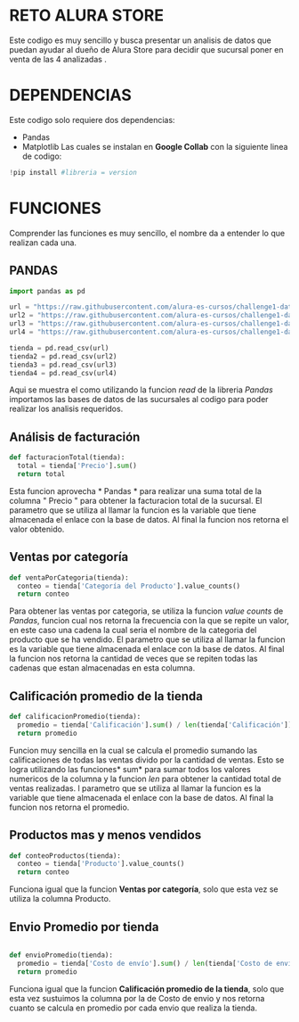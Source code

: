 # RETO ALURA STORE
Este codigo es muy sencillo y busca presentar un analisis de datos que puedan ayudar al dueño de Alura Store para decidir que sucursal poner en venta de las 4 analizadas .

# DEPENDENCIAS
Este codigo solo requiere dos dependencias:
- Pandas
- Matplotlib
Las cuales se instalan en **Google Collab** con la siguiente linea de codigo:
```python
!pip install #libreria = version
```


# FUNCIONES
Comprender las funciones es muy sencillo, el nombre da a entender lo que realizan cada una.

## PANDAS
```python
import pandas as pd

url = "https://raw.githubusercontent.com/alura-es-cursos/challenge1-data-science-latam/refs/heads/main/base-de-datos-challenge1-latam/tienda_1%20.csv"
url2 = "https://raw.githubusercontent.com/alura-es-cursos/challenge1-data-science-latam/refs/heads/main/base-de-datos-challenge1-latam/tienda_2.csv"
url3 = "https://raw.githubusercontent.com/alura-es-cursos/challenge1-data-science-latam/refs/heads/main/base-de-datos-challenge1-latam/tienda_3.csv"
url4 = "https://raw.githubusercontent.com/alura-es-cursos/challenge1-data-science-latam/refs/heads/main/base-de-datos-challenge1-latam/tienda_4.csv"

tienda = pd.read_csv(url)
tienda2 = pd.read_csv(url2)
tienda3 = pd.read_csv(url3)
tienda4 = pd.read_csv(url4)
```
Aqui se muestra el como utilizando la funcion *read* de la libreria *Pandas* importamos las bases de datos de las sucursales al codigo para poder realizar los analisis requeridos.

## Análisis de facturación
```python
def facturacionTotal(tienda):
  total = tienda['Precio'].sum()
  return total
```
Esta funcion aprovecha * Pandas * para realizar una suma total de la columna " Precio " para obtener la facturacion total de la sucursal. El parametro que se utiliza al llamar la funcion es la variable que tiene almacenada el enlace con la base de datos. Al final la funcion nos retorna el valor obtenido.

## Ventas por categoría
```python
def ventaPorCategoria(tienda):
  conteo = tienda['Categoría del Producto'].value_counts()
  return conteo
```
Para obtener las ventas por categoria, se utiliza la funcion *value counts* de *Pandas*, funcion cual nos retorna la frecuencia con la que se repite un valor, en este caso una cadena la cual seria el nombre de la categoria del producto que se ha vendido. El parametro que se utiliza al llamar la funcion es la variable que tiene almacenada el enlace con la base de datos. Al final la funcion nos retorna la cantidad de veces que se repiten todas las cadenas que estan almacenadas en esta columna.

## Calificación promedio de la tienda
```python
def calificacionPromedio(tienda):
  promedio = tienda['Calificación'].sum() / len(tienda['Calificación'])
  return promedio
```
Funcion muy sencilla en la cual se calcula el promedio sumando las calificaciones de todas las ventas divido por la cantidad de ventas. Esto se logra utilizando las funciones* sum* para sumar todos los valores numericos de la columna y la funcion *len* para obtener la cantidad total de ventas realizadas. l parametro que se utiliza al llamar la funcion es la variable que tiene almacenada el enlace con la base de datos. Al final la funcion nos retorna el promedio.

## Productos mas y menos vendidos
```python
def conteoProductos(tienda):
  conteo = tienda['Producto'].value_counts()
  return conteo
```
Funciona igual que la funcion **Ventas por categoría**, solo que esta vez se utiliza la columna Producto.

## Envio Promedio por tienda
```python

def envioPromedio(tienda):
  promedio = tienda['Costo de envío'].sum() / len(tienda['Costo de envío'])
  return promedio

```
Funciona igual que la funcion **Calificación promedio de la tienda**, solo que esta vez sustuimos la columna por la de Costo de envio y nos retorna cuanto se calcula en promedio por cada envio que realiza la tienda.
